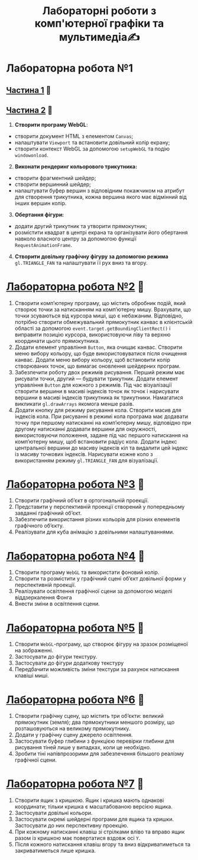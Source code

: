 <h1 align="center" style="font-weight: bold">Лабораторні роботи з комп'ютерної графіки та мультимедіа✍️</h1> 

# Лабораторна робота №1
## [Частина 1](https://hok405.github.io/Computer_Graphics_And_Multimedia/lab1/index1.html) 🔗
## [Частина 2](https://hok405.github.io/Computer_Graphics_And_Multimedia/lab1/index2.html) 🔗

1. **Створити програму WebGL**:
- створити документ HTML з елементом `Canvas`;
- налаштувати `Viewport` та встановити довільний колір екрану;
- створити контекст WebGL за допомогою `setupWebGL` та подію
`windowonload`.

2. **Виконати рендеринг кольорового трикутника:**
- створити фрагментний шейдер;
- створити вершинний шейдер;
- налаштувати буфер вершин з відповідним покажчиком на атрибут
для створення трикутника, кожна вершина якого має відмінний від інших
вершин колір.
3. **Обертання фігури:**
- додати другий трикутник та утворити прямокутник;
- розмістити квадрат в центрі екрана та організувати його обертання
навколо власного центру за допомогою функції `RequestAnimationFrame`.
4. **Створити довільну графічну фігуру за допомогою режима**
`gl.TRIANGLE_FAN` та налаштувати її рух вниз та вгору.

# [Лабораторна робота №2](https://hok405.github.io/Computer_Graphics_And_Multimedia/lab2) 🔗

1. Створити комп’ютерну програму, що містить обробник подій,
який створює точки за натисканням на комп’ютерну мишу.
Врахувати, що точки зсуваються від курсора миші, що є небажаним.
Відповідно, потрібно створити обмежувальний прямокутник канвас в
клієнтській області за допомогою `event.target.getBoundingClientRect()` і
виправити позицію курсора, використовуючи ліву та верхню координати
цього прямокутника.
2. Додати елемент управління `Button`, яка очищає канвас.
Створити меню вибору кольору, що буде використовуватися після
очищення канвас.
Додати меню вибору кольору, щоб встановити колір створюваних
точок, що вимагає оновлення шейдерних програм.
3. Забезпечити роботу двох режимів рисування. Перший режим має
рисувати точки, другий — будувати трикутник. Додати елемент управління
`Button` для кожного з режимів.
Під час візуалізації створити вершини в масиві індексів точок як
точок і нарисувати вершини в масиві індексів трикутника як трикутники.
Намагатися викликати `gl.drawArrays` якомога менше разів.
4. Додати кнопку для режиму рисування кола.
Створити масив для індексів кола. При рисуванні в режимі кола
програма має додавати точку при першому натисканні на комп’ютерну
мишу, відповідно при другому натисканні додавати вершини для
окружності, використовуючи положення, задане під час першого
натискання на комп’ютерну мишу, щоб встановити радіус кола.
Додати індекс центральної вершини до масиву індексів кіл та
видалити цей індекс із масиву точкових індексів.
Нарисувати кожне коло з використанням режиму `gl.TRIANGLE_FAN`
для візуалізації.

# [Лабораторна робота №3](https://hok405.github.io/Computer_Graphics_And_Multimedia/lab3) 🔗

1. Створити графічний об’єкт в ортогональній проекції.
2. Представити у перспективній проекції створений у попередньому
завданні графічний об’єкт.
3. Забезпечити використання різних кольорів для різних елементів
графічного об’єкту.
4. Реалізувати для куба анімацію з довільними налаштуваннями.

# [Лабораторна робота №4](https://hok405.github.io/Computer_Graphics_And_Multimedia/lab4) 🔗

1. Створити програму ``WebGL`` та використати фоновий колір.
2. Створити та розмістити у графічний сцені об’єкт довільної форми
у перспективній проекції.
3. Реалізувати освітлення графічної сцени за допомогою моделі
віддзеркалення Фонга
4. Внести зміни в освітлення сцени.

# [Лабораторна робота №5](https://hok405.github.io/Computer_Graphics_And_Multimedia/lab5) 🔗
1. Створити ``WebGL``-програму, що створює фігуру на зразок
розміщеної на зображенні.
2. Застосувати до фігури текстуру.
3. Застосувати до фігури додаткову текстуру
4. Передбачити можливість зміни текстури за рахунок натискання
клавіші миші.

# [Лабораторна робота №6](https://hok405.github.io/Computer_Graphics_And_Multimedia/lab6) 🔗
1. Створити графічну сцену, що містить три об’єкти: великий прямокутник (земля); два прямокутники меншого розміру, що розташовуються на великому прямокутнику.
2. Додати у графічну сцену джерело освітлення.
3. Застосувати буфер глибини з функцією перевірки глибини для
рисування тіней лише у випадках, коли це необхідно.
4. Зробити тіні напівпрозорими для забезпечення більшого реалізму
графічної сцени.

# [Лабораторна робота №7](https://hok405.github.io/Computer_Graphics_And_Multimedia/lab7) 🔗
1. Створити ящик з кришкою. Ящик і кришка мають однакові
координати; тільки кришка є масштабованою версією ящика.
2. Застосувати довільні кольори.
3. Застосувати окремі шейдерні програми для ящика та кришки.
Застосувати до них перспективну проекцію.
4. При кожному натисканні клавіш зі стрілками вліво та вправо ящик
разом із кришкою має повертатися вздовж осі `Y`.
5. Після кожного натискання клавіш вгору та вниз відкриватиметься
та закриватиметься лише кришка.